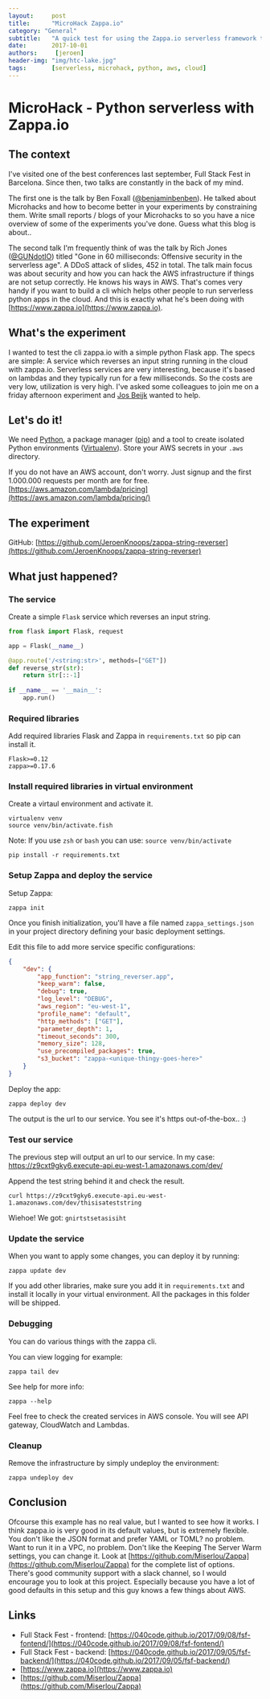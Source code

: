 ```yaml
---
layout:     post
title:      "MicroHack Zappa.io"
category: "General"
subtitle:   "A quick test for using the Zappa.io serverless framework to run a python service in the cloud"
date:       2017-10-01
authors:     [jeroen]
header-img: "img/htc-lake.jpg"
tags:       [serverless, microhack, python, aws, cloud]
---
```


# MicroHack - Python serverless with Zappa.io

## The context

I've visited one of the best conferences last september, Full Stack Fest in Barcelona. Since then, two talks are constantly in the back of my mind.

The first one is the talk by Ben Foxall ([@benjaminbenben](https://twitter.com/benjaminbenben)). He talked about Microhacks and how to become better in your experiments by constraining them. Write small reports / blogs of your Microhacks to so you have a nice overview of some of the experiments you've done. Guess what this blog is about..

The second talk I'm frequently think of was the talk by Rich Jones ([@GUNdotIO](https://twitter.com/GUNdotIO)) titled "Gone in 60 milliseconds: Offensive security in the serverless age". A DDoS attack of slides, 452 in total. The talk main focus was about security and how you can hack the AWS infrastructure if things are not setup correctly. He knows his ways in AWS. That's comes very handy if you want to build a cli which helps other people to run serverless python apps in the cloud. And this is exactly what he's been doing with [https://www.zappa.io](https://www.zappa.io).

## What's the experiment

I wanted to test the cli zappa.io with a simple python Flask app. The specs are simple: A service which reverses an input string running in the cloud with zappa.io. Serverless services are very interesting, because it's based on lambdas and they typically run for a few milliseconds. So the costs are very low, utilization is very high.
I've asked some colleagues to join me on a friday afternoon experiment and [Jos Beijk](https://github.com/13B-MSP) wanted to help. 

## Let's do it!

We need [Python](https://www.python.org/), a package manager ([pip](https://pip.pypa.io)) and a tool to create isolated Python environments ([Virtualenv](https://virtualenv.pypa.io)).
Store your AWS secrets in your `.aws` directory.

If you do not have an AWS account, don't worry. Just signup and the first 1.000.000 requests per month are for free. [https://aws.amazon.com/lambda/pricing](https://aws.amazon.com/lambda/pricing/)

## The experiment

<script type="text/javascript" src="https://asciinema.org/a/139025.js" id="asciicast-139025" async data-speed="2" ></script> 

GitHub: [https://github.com/JeroenKnoops/zappa-string-reverser](https://github.com/JeroenKnoops/zappa-string-reverser)

## What just happened?

### The service
Create a simple `Flask` service which reverses an input string.

``` python
from flask import Flask, request

app = Flask(__name__)

@app.route('/<string:str>', methods=["GET"])
def reverse_str(str):
    return str[::-1]
    
if __name__ == '__main__':
    app.run()
```
### Required libraries
Add required libraries Flask and Zappa in `requirements.txt` so pip can install it.

```
Flask>=0.12
zappa>=0.17.6
```

### Install required libraries in virtual environment
Create a virtaul environment and activate it.

``` fish
virtualenv venv
source venv/bin/activate.fish
```
Note: If you use `zsh` or `bash` you can use: `source venv/bin/activate`

``` fish
pip install -r requirements.txt
```

### Setup Zappa and deploy the service
Setup Zappa:

``` fish
zappa init
```

Once you finish initialization, you'll have a file named `zappa_settings.json` in your project directory defining your basic deployment settings.

Edit this file to add more service specific configurations:
``` json
{
    "dev": {
        "app_function": "string_reverser.app", 
        "keep_warm": false,
        "debug": true,
        "log_level": "DEBUG",
        "aws_region": "eu-west-1", 
        "profile_name": "default", 
        "http_methods": ["GET"],
        "parameter_depth": 1,
        "timeout_seconds": 300,
        "memory_size": 128,
        "use_precompiled_packages": true,
        "s3_bucket": "zappa-<unique-thingy-goes-here>"
    }
}
```

Deploy the app:
```
zappa deploy dev
```

The output is the url to our service. You see it's https out-of-the-box.. :)

### Test our service 
The previous step will output an url to our service. In my case: https://z9cxt9gky6.execute-api.eu-west-1.amazonaws.com/dev/

Append the test string behind it and check the result.
``` fish
curl https://z9cxt9gky6.execute-api.eu-west-1.amazonaws.com/dev/thisisateststring
```

Wiehoe! We got: `gnirtstsetasisiht`

### Update the service
When you want to apply some changes, you can deploy it by running:

```
zappa update dev
```

If you add other libraries, make sure you add it in `requirements.txt` and install it locally in your virtual environment. All the packages in this folder will be shipped.

### Debugging
You can do various things with the zappa cli.

You can view logging for example:
```
zappa tail dev
``` 

See help for more info:
``` 
zappa --help
```

Feel free to check the created services in AWS console. You will see API gateway, CloudWatch and Lambdas.

### Cleanup
Remove the infrastructure by simply undeploy the environment:
```
zappa undeploy dev
```

## Conclusion
Ofcourse this example has no real value, but I wanted to see how it works.
I think zappa.io is very good in its default values, but is extremely flexible.
You don't like the JSON format and prefer YAML or TOML? no problem. Want to run it in a VPC, no problem. Don't like the Keeping The Server Warm settings, you can change it.
Look at [https://github.com/Miserlou/Zappa](https://github.com/Miserlou/Zappa) for the complete list of options. There's good community support with a slack channel, so I would encourage you to look at this project. Especially because you have a lot of good defaults in this setup and this guy knows a few things about AWS.

## Links

- Full Stack Fest - frontend: [https://040code.github.io/2017/09/08/fsf-fontend/](https://040code.github.io/2017/09/08/fsf-fontend/)
- Full Stack Fest - backend: [https://040code.github.io/2017/09/05/fsf-backend/](https://040code.github.io/2017/09/05/fsf-backend/)
- [https://www.zappa.io](https://www.zappa.io)
- [https://github.com/Miserlou/Zappa](https://github.com/Miserlou/Zappa)
